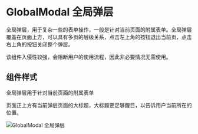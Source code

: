 # GlobalModal 全局弹层

全局弹层，用于复杂一些的表单操作，一般是针对当前页面的附属表单。全局弹层覆盖在页面上方，可以具有多页的层级关系，点击左上角的按钮退出当前页，点击右上角的按钮关闭整个弹层。

该组件入侵性较强，会阻断用户的使用流程，因此非必要情况无需使用。

## 组件样式

<div class="imgblock">
  <div class="lg">
    <p>全局弹层用于针对当前页面的附属表单</p>
    <p>页面正上方有当前弹层页面的大标题，大标题要足够醒目，以告诉用户当前所在的位置。</p>
  </div>
  <div class="lg">
    <img class="img" src="https://ws1.sinaimg.cn/large/006oPFLAly1frzhba5do1j316a0mgt9s.jpg" alt="GlobalModal 全局弹层"/>
  </div>
</div>